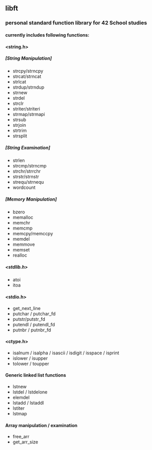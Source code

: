 ## libft
### personal standard function library for 42 School studies
#### currently includes following functions:

#### <string.h>
##### [String Manipulation]
* strcpy/strncpy
* strcat/strncat
* strlcat
* strdup/strndup
* strnew
* strdel
* strclr
* striter/striteri
* strmap/strmapi
* strsub
* strjoin
* strtrim
* strsplit

##### [String Examination]
* strlen
* strcmp/strncmp
* strchr/strrchr
* strstr/strnstr
* strequ/strnequ
* wordcount

##### [Memory Manipulation]
* bzero
* memalloc
* memchr
* memcmp
* memcpy/memccpy
* memdel
* memmove
* memset
* realloc

##### <stdlib.h>
* atoi
* itoa

#### <stdio.h>
* get_next_line
* putchar / putchar_fd
* putstr/putstr_fd
* putendl / putendl_fd
* putnbr / putnbr_fd

#### <ctype.h>
* isalnum / isalpha / isascii / isdigit / isspace / isprint
* islower / isupper
* tolower / toupper

#### Generic linked list functions
* lstnew
* lstdel / lstdelone
* elemdel
* lstadd / lstaddl
* lstiter
* lstmap

#### Array manipulation / examination
* free_arr
* get_arr_size
